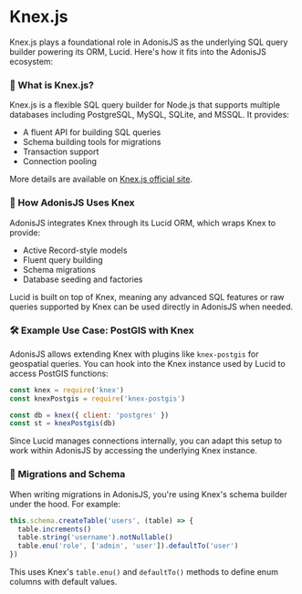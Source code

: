 # Knex.js

Knex.js plays a foundational role in AdonisJS as the underlying SQL query builder powering its ORM, Lucid. Here's how it fits into the AdonisJS ecosystem:

### 🧱 What is Knex.js?
Knex.js is a flexible SQL query builder for Node.js that supports multiple databases including PostgreSQL, MySQL, SQLite, and MSSQL. It provides:
- A fluent API for building SQL queries
- Schema building tools for migrations
- Transaction support
- Connection pooling

More details are available on [Knex.js official site](https://knexjs.org).

### 🔗 How AdonisJS Uses Knex
AdonisJS integrates Knex through its Lucid ORM, which wraps Knex to provide:
- Active Record-style models
- Fluent query building
- Schema migrations
- Database seeding and factories

Lucid is built on top of Knex, meaning any advanced SQL features or raw queries supported by Knex can be used directly in AdonisJS when needed.

### 🛠️ Example Use Case: PostGIS with Knex
AdonisJS allows extending Knex with plugins like `knex-postgis` for geospatial queries. You can hook into the Knex instance used by Lucid to access PostGIS functions:
```js
const knex = require('knex')
const knexPostgis = require('knex-postgis')

const db = knex({ client: 'postgres' })
const st = knexPostgis(db)
```
Since Lucid manages connections internally, you can adapt this setup to work within AdonisJS by accessing the underlying Knex instance.

### 🧪 Migrations and Schema
When writing migrations in AdonisJS, you're using Knex's schema builder under the hood. For example:
```js
this.schema.createTable('users', (table) => {
  table.increments()
  table.string('username').notNullable()
  table.enu('role', ['admin', 'user']).defaultTo('user')
})
```
This uses Knex's `table.enu()` and `defaultTo()` methods to define enum columns with default values.